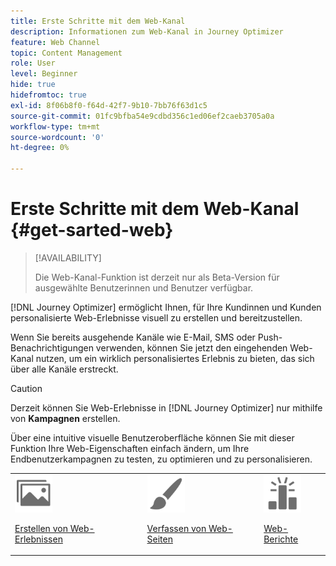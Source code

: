 ```yaml
---
title: Erste Schritte mit dem Web-Kanal
description: Informationen zum Web-Kanal in Journey Optimizer
feature: Web Channel
topic: Content Management
role: User
level: Beginner
hide: true
hidefromtoc: true
exl-id: 8f06b8f0-f64d-42f7-9b10-7bb76f63d1c5
source-git-commit: 01fc9bfba54e9cdbd356c1ed06ef2caeb3705a0a
workflow-type: tm+mt
source-wordcount: '0'
ht-degree: 0%

---
```


# Erste Schritte mit dem Web-Kanal {#get-sarted-web}

>[!AVAILABILITY]
>
>Die Web-Kanal-Funktion ist derzeit nur als Beta-Version für ausgewählte Benutzerinnen und Benutzer verfügbar.

[!DNL Journey Optimizer] ermöglicht Ihnen, für Ihre Kundinnen und Kunden personalisierte Web-Erlebnisse visuell zu erstellen und bereitzustellen.

Wenn Sie bereits ausgehende Kanäle wie E-Mail, SMS oder Push-Benachrichtigungen verwenden, können Sie jetzt den eingehenden Web-Kanal nutzen, um ein wirklich personalisiertes Erlebnis zu bieten, das sich über alle Kanäle erstreckt.

>[!CAUTION]
>
>Derzeit können Sie Web-Erlebnisse in [!DNL Journey Optimizer] nur mithilfe von **Kampagnen** erstellen. 

Über eine intuitive visuelle Benutzeroberfläche können Sie mit dieser Funktion Ihre Web-Eigenschaften einfach ändern, um Ihre Endbenutzerkampagnen zu testen, zu optimieren und zu personalisieren.

<!--
[Learn more on web channel in this video](#video)
-->

<table>
<tr>
<td><img src="../assets/do-not-localize/icon_assets.svg" width="60px"><p><a href="create-web.md">Erstellen von Web-Erlebnissen</a></p></td>
<td><img src="../assets/do-not-localize/icon_design.svg" width="60px"><p><a href="author-web.md">Verfassen von Web-Seiten</a></p></td>
<td><img src="../assets/do-not-localize/monitor.svg" width="60px"><p><a href="web-report.md">Web-Berichte</a></p></td>
</tr>
</table>

<!--
## How-to video{#video}

The video below shows how to 

>[!VIDEO]()
-->
